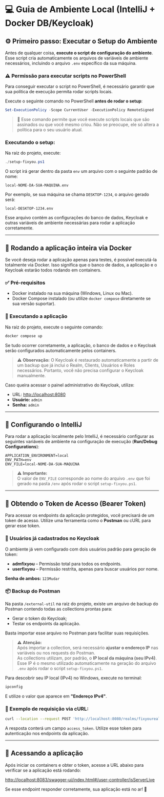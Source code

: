 
# 💻 Guia de Ambiente Local (IntelliJ + Docker DB/Keycloak)

## ⚙️ Primeiro passo: Executar o Setup do Ambiente

Antes de qualquer coisa, **execute o script de configuração do ambiente**. Esse script cria automaticamente os arquivos de variáveis de ambiente necessários, incluindo o arquivo `.env` específico da sua máquina.

### ⚠️ Permissão para executar scripts no PowerShell

Para conseguir executar o script no PowerShell, é necessário garantir que sua política de execução permita rodar scripts locais.

Execute o seguinte comando no PowerShell **antes de rodar o setup**:

```powershell
Set-ExecutionPolicy -Scope CurrentUser -ExecutionPolicy RemoteSigned
```

> 🔐 Esse comando permite que você execute scripts locais que são assinados ou que você mesmo criou. Não se preocupe, ele só altera a política para o seu usuário atual.

### Executando o setup:

Na raiz do projeto, execute:

```powershell
./setup-fixyou.ps1
```

O script irá gerar dentro da pasta `env` um arquivo com o seguinte padrão de nome:

```
local-NOME-DA-SUA-MAQUINA.env
```

Por exemplo, se sua máquina se chama `DESKTOP-1234`, o arquivo gerado será:

```
local-DESKTOP-1234.env
```

Esse arquivo contém as configurações do banco de dados, Keycloak e outras variáveis de ambiente necessárias para rodar a aplicação corretamente.

---

## 🚀 Rodando a aplicação inteira via Docker

Se você deseja rodar a aplicação apenas para testes, é possível executá-la totalmente via Docker. Isso significa que o banco de dados, a aplicação e o Keycloak estarão todos rodando em containers.

### ✅ Pré-requisitos
- Docker instalado na sua máquina (Windows, Linux ou Mac).
- Docker Compose instalado (ou utilize `docker compose` diretamente se sua versão suportar).

### 🔧 Executando a aplicação
Na raiz do projeto, execute o seguinte comando:

```bash
docker compose up
```

Se tudo ocorrer corretamente, a aplicação, o banco de dados e o Keycloak serão configurados automaticamente pelos containers.

> ⚠️ **Observação:** O Keycloak é restaurado automaticamente a partir de um backup que já inclui o Realm, Clients, Usuários e Roles necessários. Portanto, você não precisa configurar o Keycloak manualmente.

Caso queira acessar o painel administrativo do Keycloak, utilize:

- URL: [http://localhost:8080](http://localhost:8080)
- **Usuário:** `admin`
- **Senha:** `admin`

---

## 🔧 Configurando o IntelliJ

Para rodar a aplicação localmente pelo IntelliJ, é necessário configurar as seguintes variáveis de ambiente na configuração de execução (**Run/Debug Configurations**):

```
APPLICATION_ENVIRONMENT=local
ENV_PATH=env
ENV_FILE=local-NOME-DA-SUA-MAQUINA
```

> ⚠️ **Importante:**  
O valor de `ENV_FILE` corresponde ao nome do arquivo `.env` que foi gerado na pasta `/env` após rodar o script `setup-fixyou.ps1`.

---

## 🔑 Obtendo o Token de Acesso (Bearer Token)

Para acessar os endpoints da aplicação protegidos, você precisará de um token de acesso. Utilize uma ferramenta como o **Postman** ou cURL para gerar esse token.

### 👥 Usuários já cadastrados no Keycloak

O ambiente já vem configurado com dois usuários padrão para geração de token:

- **admfixyou** – Permissão total para todos os endpoints.
- **userfixyou** – Permissão restrita, apenas para buscar usuários por nome.

**Senha de ambos:** `123Mudar`

### 📦 Backup do Postman
Na pasta `/external-util` na raiz do projeto, existe um arquivo de backup do Postman contendo todas as collections prontas para:

- Gerar o token do Keycloak;
- Testar os endpoints da aplicação.

Basta importar esse arquivo no Postman para facilitar suas requisições.

> ⚠️ **Atenção:**  
Após importar a collection, será necessário **ajustar o endereço IP** nas variáveis ou nos requests do Postman.  
As collections utilizam, por padrão, o **IP local da máquina (seu IPv4)**. Esse IP é o mesmo utilizado automaticamente na geração do arquivo `.env` após rodar o script `setup-fixyou.ps1`.

Para descobrir seu IP local (IPv4) no Windows, execute no terminal:

```powershell
ipconfig
```

E utilize o valor que aparece em **"Endereço IPv4"**.

### 🧠 Exemplo de requisição via cURL:

```bash
curl --location --request POST 'http://localhost:8080/realms/fixyourealm/protocol/openid-connect/token' --header 'Content-Type: application/x-www-form-urlencoded' --data-urlencode 'client_id=immotus-app' --data-urlencode 'client_secret=SEU_CLIENT_SECRET' --data-urlencode 'grant_type=password' --data-urlencode 'username=admfixyou' --data-urlencode 'password=123Mudar'
```

A resposta conterá um campo `access_token`. Utilize esse token para autenticação nos endpoints da aplicação.

---

## 🔗 Acessando a aplicação

Após iniciar os containers e obter o token, acesse a URL abaixo para verificar se a aplicação está rodando:

[http://localhost:8083/swagger-ui/index.html#/user-controller/isServerLive](http://localhost:8083/swagger-ui/index.html#/user-controller/isServerLive)

Se esse endpoint responder corretamente, sua aplicação está no ar! 🎉
